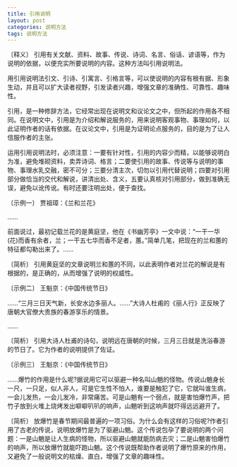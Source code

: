 ```yaml
---
title: 引用说明
layout: post
categories: 说明方法
tags: 说明方法
---
```


〔释义〕 引用有关文献、资料、故事、传说、诗词、名言、俗话、谚语等，作为说明的依据，以便充实所要说明的内容。这种方法叫引用说明法。

用引用说明法引文、引诗、引寓言、引格言等，可以使说明的内容有根有据、形象生动，并且可以扩大读者视野，引发读者兴趣，增强文章的准确性、可靠性、趣味性。

引用，是一种修辞方法，它经常出现在说明文和议论文之中，但所起的作用各不相同。在说明文中，引用是为介绍和解说服务的，用来说明客观事物、事理如何，以此证明作者的话有依据。在议论文中，引用是为证明论点服务的，目的是为了让人信服作者的主张。

运用引用说明法时，必须注意：一要有针对性，引用的内容少而精，以能够说明白为准，避免堆砌资料，卖弄诗词、格言；二要使引用的故事、传说等与说明的事物、事理水乳交融，密不可分；三要分清主次，切勿以引用代替说明；四要对引用部分做恰当的交代和解说，讲清出处、含义，五要认真核对引用部分，做到准确无误，避免以讹传讹。有时还要注明出处，便于查找。

〔示例一〕 贾祖璋：《兰和兰花》

……

前面说过，最初记载兰花的是黄庭坚，他在《书幽芳亭》一文中说：“一干一华(花)而香有余者，兰；一干五七华而香不足者，蕙。”简单几笔，把现在的兰和蕙的特征都勾勒出来了。……

〔简析〕 引用黄庭坚的文章说明兰和蕙的不同，以此表明作者对兰花的解说是有根据的，是正确的，从而增强了说明的权威性。

〔示例二〕 王魁京：《中国传统节日》

……“三月三日天气新，长安水边多丽人。……”大诗人杜甫的《丽人行》正反映了唐朝大官僚大贵族的春游享乐的情景。

……

〔简析〕 引用大诗人杜甫的诗句，说明远在唐朝的时候，三月三日就是洗浴春游的节日了。它为作者的说明提供了佐证。

〔示例三〕 王魁京：《中国传统节日》 

……爆竹的作用是什么呢?据说用它可以驱避一种名叫山魈的怪物。传说山魈身长一尺，一只足，似人非人，可是它生性不怕人，谁要是触犯了它，它就叫谁生病，一会儿发热，一会儿发冷，非常痛苦。可是山魈有一个弱点，就是害怕爆竹声，把竹子放到火堆上烧烤发出噼噼叭叭的响声，山魈听到这响声就吓得远远避开了。

〔简析〕 放爆竹是春节期间最普遍的一项习俗。为什么会有这样的习俗呢?作者引用了古老的传说，说明放爆竹是为了驱避山魈。这个传说包孕了要说明的两个问题：一是山魈是让人生病的怪物，所以驱避山魈就能防病去灾；二是山魈害怕爆竹的响声，所以放爆竹就能吓跑山魈。这个传说既帮助作者说明了爆竹原来的作用，又避免了一般说明文的枯燥、直白，增强了文章的趣味性。 